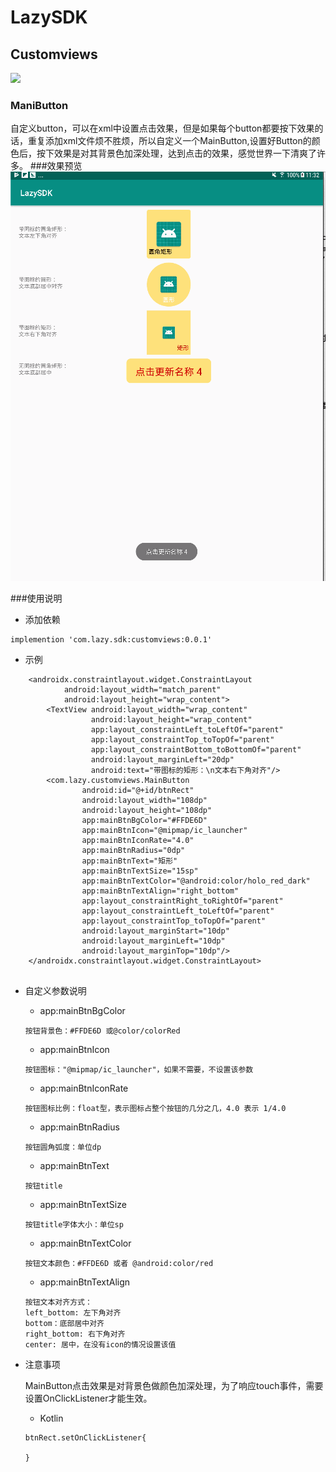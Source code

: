 # LazySDK
## Customviews
[![](https://img.shields.io/badge/download-0.0.1-blue.svg)](https://bintray.com/lazyboneslz/LazySDK/customviews/_latestVersion)
### ManiButton
自定义button，可以在xml中设置点击效果，但是如果每个button都要按下效果的话，重复添加xml文件烦不胜烦，所以自定义一个MainButton,设置好Button的颜色后，按下效果是对其背景色加深处理，达到点击的效果，感觉世界一下清爽了许多。
###效果预览
![show](images/show.gif)

###使用说明

* 添加依赖

```
implemention 'com.lazy.sdk:customviews:0.0.1'
```

* 示例

```
    <androidx.constraintlayout.widget.ConstraintLayout
            android:layout_width="match_parent"
            android:layout_height="wrap_content">
        <TextView android:layout_width="wrap_content"
                  android:layout_height="wrap_content"
                  app:layout_constraintLeft_toLeftOf="parent"
                  app:layout_constraintTop_toTopOf="parent"
                  app:layout_constraintBottom_toBottomOf="parent"
                  android:layout_marginLeft="20dp"
                  android:text="带图标的矩形：\n文本右下角对齐"/>
        <com.lazy.customviews.MainButton
                android:id="@+id/btnRect"
                android:layout_width="108dp"
                android:layout_height="108dp"
                app:mainBtnBgColor="#FFDE6D"
                app:mainBtnIcon="@mipmap/ic_launcher"
                app:mainBtnIconRate="4.0"
                app:mainBtnRadius="0dp"
                app:mainBtnText="矩形"
                app:mainBtnTextSize="15sp"
                app:mainBtnTextColor="@android:color/holo_red_dark"
                app:mainBtnTextAlign="right_bottom"
                app:layout_constraintRight_toRightOf="parent"
                app:layout_constraintLeft_toLeftOf="parent"
                app:layout_constraintTop_toTopOf="parent"
                android:layout_marginStart="10dp"
                android:layout_marginLeft="10dp"
                android:layout_marginTop="10dp"/>
    </androidx.constraintlayout.widget.ConstraintLayout>
   
```
* 自定义参数说明

  * app:mainBtnBgColor 

  ```
  按钮背景色：#FFDE6D 或@color/colorRed
  ```
  * app:mainBtnIcon 

  ```
  按钮图标："@mipmap/ic_launcher"，如果不需要，不设置该参数
  ```
  * app:mainBtnIconRate 

  ```
  按钮图标比例：float型，表示图标占整个按钮的几分之几，4.0 表示 1/4.0
  ```
  * app:mainBtnRadius 

  ```
  按钮圆角弧度：单位dp
  ```
  * app:mainBtnText 

  ```
  按钮title
  ```
  * app:mainBtnTextSize 

  ```
  按钮title字体大小：单位sp
  ```
  * app:mainBtnTextColor 

  ```
  按钮文本颜色：#FFDE6D 或者 @android:color/red
  ```
  * app:mainBtnTextAlign 

  ```
  按钮文本对齐方式：
  left_bottom: 左下角对齐
  bottom：底部居中对齐
  right_bottom: 右下角对齐
  center: 居中，在没有icon的情况设置该值 
  ```
  
* 注意事项

  MainButton点击效果是对背景色做颜色加深处理，为了响应touch事件，需要设置OnClickListener才能生效。
  * Kotlin

  ```
  btnRect.setOnClickListener{
  
  }
  ```

